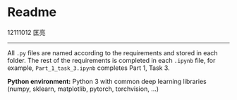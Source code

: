 # Readme

12111012 匡亮

----

All ```.py``` files are named according to the requirements and stored in each folder. The rest of the requirements is completed in each ```.ipynb``` file, for example, ```Part_1_task_3.ipynb``` completes Part 1, Task 3.

**Python environment:** Python 3 with common deep learning libraries (numpy, sklearn, matplotlib, pytorch, torchvision, ...)